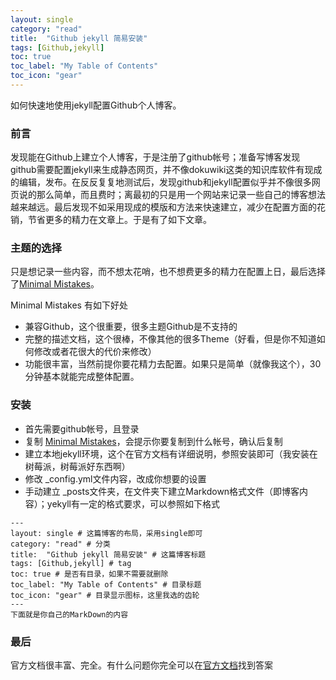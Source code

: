 ```yaml
---
layout: single
category: "read"
title:  "Github jekyll 简易安装"
tags: [Github,jekyll]
toc: true
toc_label: "My Table of Contents"
toc_icon: "gear"
---
```

如何快速地使用jekyll配置Github个人博客。

### 前言

发现能在Github上建立个人博客，于是注册了github帐号；准备写博客发现github需要配置jekyll来生成静态网页，并不像dokuwiki这类的知识库软件有现成的编辑，发布。在反反复复地测试后，发现github和jekyll配置似乎并不像很多网页说的那么简单，而且费时；离最初的只是用一个网站来记录一些自己的博客想法越来越远。最后发现不如采用现成的模版和方法来快速建立，减少在配置方面的花销，节省更多的精力在文章上。于是有了如下文章。  


### 主题的选择

只是想记录一些内容，而不想太花哨，也不想费更多的精力在配置上日，最后选择了[Minimal Mistakes](https://mmistakes.github.io/minimal-mistakes/)。

Minimal Mistakes 有如下好处
- 兼容Github，这个很重要，很多主题Github是不支持的
- 完整的描述文档，这个很棒，不像其他的很多Theme（好看，但是你不知道如何修改或者花很大的代价来修改）
- 功能很丰富，当然前提你要花精力去配置。如果只是简单（就像我这个），30分钟基本就能完成整体配置。

### 安装

- 首先需要github帐号，且登录
- 复制 [Minimal Mistakes](https://github.com/mmistakes/minimal-mistakes/fork)，会提示你要复制到什么帐号，确认后复制
- 建立本地jekyll环境，这个在官方文档有详细说明，参照安装即可（我安装在树莓派，树莓派好东西啊）
- 修改 _config.yml文件内容，改成你想要的设置
- 手动建立 _posts文件夹，在文件夹下建立Markdown格式文件（即博客内容）；yekyll有一定的格式要求，可以参照如下格式
```
---
layout: single # 这篇博客的布局，采用single即可
category: "read" # 分类
title:  "Github jekyll 简易安装" # 这篇博客标题
tags: [Github,jekyll] # tag
toc: true # 是否有目录，如果不需要就删除
toc_label: "My Table of Contents" # 目录标题 
toc_icon: "gear" # 目录显示图标，这里我选的齿轮
---
下面就是你自己的MarkDown的内容
```

### 最后
官方文档很丰富、完全。有什么问题你完全可以在[官方文档](https://mmistakes.github.io/minimal-mistakes/docs/helpers/)找到答案
